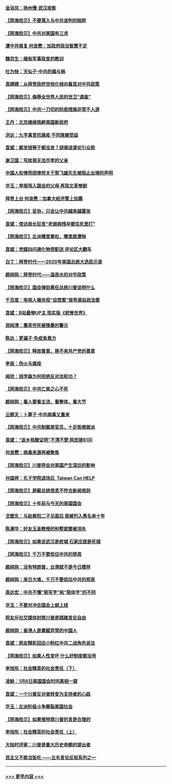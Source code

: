 #### [金浴凤：扬州慢‧武汉疫影](../pages/nsc993/n12737248.md?t=02070901) 
#### [【网海拾贝】不要落入与中共谈判的陷阱](../pages/nsc993/n12735229.md?t=02070901) 
#### [【网海拾贝】中共对美国有三求](../pages/nsc993/n12735197.md?t=02070901) 
#### [遭中共报复 何良懋：加政府政治智慧不足](../pages/nsc993/n12734323.md?t=02070901) 
#### [魏京生：缅甸军事政变的教训](../pages/nsc993/n12732470.md?t=02070901) 
#### [吐为快：天仙子·中共的福与祸](../pages/nsc993/n12732165.md?t=02070901) 
#### [高婧婧：从拜登政府世俗化倾向看其对中共政策](../pages/nsc993/n12730028.md?t=02070901) 
#### [【网海拾贝】侮辱全世界人民的世卫“调查”](../pages/nsc993/n12727884.md?t=02070901) 
#### [【网海拾贝】中共一刀切的防疫措施非常不人道](../pages/nsc993/n12724879.md?t=02070901) 
#### [王丹：北京继续挑衅美国新政府](../pages/nsc993/n12722456.md?t=02070901) 
#### [洪达：九字真言抗瘟疫 不同族裔受益](../pages/nsc993/n12722448.md?t=02070901) 
#### [袁斌：都发钱等于都没发？胡锡进谬论引众怒](../pages/nsc993/n12722393.md?t=02070901) 
#### [谢卫国：写给我无法尽孝的父亲](../pages/nsc993/n12720325.md?t=02070901) 
#### [中国人权律师团律师关于郭飞雄先生被阻止出境的声明](../pages/nsc993/n12720203.md?t=02070901) 
#### [华玉：举报闯入国会的父母 再现文革惨剧](../pages/nsc993/n12719070.md?t=02070901) 
#### [拜登上台 何良懋：加拿大经济雪上加霜](../pages/nsc993/n12718943.md?t=02070901) 
#### [【网海拾贝】妥协，只会让中共越来越嚣张](../pages/nsc993/n12717392.md?t=02070901) 
#### [袁斌：信访局长狂言“老弱病残孕要往死里打”](../pages/nsc993/n12717343.md?t=02070901) 
#### [【网海拾贝】左派哪里掌权，哪里就遭殃](../pages/nsc993/n12715009.md?t=02070901) 
#### [袁斌：党媒四问通化物资配送 评论区大翻车](../pages/nsc993/n12714950.md?t=02070901) 
#### [白丁：拜登时代——2020年美国总统大选启示录](../pages/nsc993/n12714920.md?t=02070901) 
#### [颜纯钩：拜登时代——温吞水的对华政策](../pages/nsc993/n12713245.md?t=02070901) 
#### [【网海拾贝】国会弹劾离任总统川普说明什么](../pages/nsc993/n12712816.md?t=02070901) 
#### [千百度：电视人揭央视“自焚案”报导源自政法委](../pages/nsc993/n12709760.md?t=02070901) 
#### [袁斌：B站最惨UP主 现实版《悲惨世界》](../pages/nsc993/n12709686.md?t=02070901) 
#### [郑纯清：墨茶穷死被搽墨的警示](../pages/nsc993/n12709262.md?t=02070901) 
#### [陈达：更漏子·免疫急救方](../pages/nsc993/n12709244.md?t=02070901) 
#### [【网海拾贝】释放善意，换不来共产党的善意](../pages/nsc993/n12708361.md?t=02070901) 
#### [李辰：伪火与瘟疫](../pages/nsc993/n12707981.md?t=02070901) 
#### [闻欣：钱学森为何拒绝反对法轮功？](../pages/nsc993/n12707407.md?t=02070901) 
#### [【网海拾贝】中共亡美之心不死](../pages/nsc993/n12707621.md?t=02070901) 
#### [颜纯钩：看人要看主流，看整体，看大节](../pages/nsc993/n12707536.md?t=02070901) 
#### [云鹤天：卜算子‧中共病毒又重来](../pages/nsc993/n12707408.md?t=02070901) 
#### [【网海拾贝】中共制裁美官员，十足街痞做派](../pages/nsc993/n12705115.md?t=02070901) 
#### [袁斌：“返乡核酸证明”不清不楚 网民提81问](../pages/nsc993/n12704982.md?t=02070901) 
#### [何良懋：病毒来源再被聚焦](../pages/nsc993/n12704944.md?t=02070901) 
#### [【网海拾贝】川普将会对美国产生深远的影响](../pages/nsc993/n12703045.md?t=02070901) 
#### [孙国祥：孔子学院退场后  Taiwan Can HELP](../pages/nsc993/n12702430.md?t=02070901) 
#### [【网海拾贝】屏蔽总统信息不符合新闻规则](../pages/nsc993/n12699998.md?t=02070901) 
#### [【网海拾贝】十年前与今天的美国国会](../pages/nsc993/n12696993.md?t=02070901) 
#### [戈壁东：与赵紫阳二子见面后 我被列入黑名单十年](../pages/nsc993/n12696215.md?t=02070901) 
#### [陈满华：好友玉圣教授的别墅就要被消失](../pages/nsc993/n12695411.md?t=02070901) 
#### [【网海拾贝】如果说武汉是悲城 石家庄就是死城](../pages/nsc993/n12694589.md?t=02070901) 
#### [【网海拾贝】千万不要低估中共的邪恶](../pages/nsc993/n12692771.md?t=02070901) 
#### [颜纯钩：没有特朗普，台港就不是今日模样](../pages/nsc993/n12692678.md?t=02070901) 
#### [颜纯钩：来日大难，千万不要低估中共的邪恶](../pages/nsc993/n12692080.md?t=02070901) 
#### [高达宏：中共不懂“简写字”和“简体字”的不同](../pages/nsc993/n12692068.md?t=02070901) 
#### [华玉：不要对冲击国会上纲上线](../pages/nsc993/n12689948.md?t=02070901) 
#### [网友斥社交媒体封禁川普是践踏言论自由](../pages/nsc993/n12687482.md?t=02070901) 
#### [颜纯钩：香港人是禀赋异常的中国人](../pages/nsc993/n12685142.md?t=02070901) 
#### [袁斌：网友精彩回应小粉红中共二战角色说法](../pages/nsc993/n12684994.md?t=02070901) 
#### [【网海拾贝】如果人性变坏 什么好制度都没用](../pages/nsc993/n12683000.md?t=02070901) 
#### [李旭彤：社会精英的社会责任（下）](../pages/nsc993/n12680604.md?t=02070901) 
#### [凌稣：1月6日美国国会时间真相一窥](../pages/nsc993/n12682780.md?t=02070901) 
#### [袁斌：一个川普反对者转变为支持者的心路](../pages/nsc993/n12682700.md?t=02070901) 
#### [华玉：左派阶级斗争撕裂美国社会](../pages/nsc993/n12681226.md?t=02070901) 
#### [【网海拾贝】如果推特禁川普的言是合理的](../pages/nsc993/n12681232.md?t=02070901) 
#### [李旭彤：社会精英的社会责任（上）](../pages/nsc993/n12680501.md?t=02070901) 
#### [大陆时评家：川普是重大历史命题的提出者](../pages/nsc993/n12679904.md?t=02070901) 
#### [民主又不能当饭吃 ——五毛言论反驳系列之一](../pages/nsc993/n12679877.md?t=02070901) 

----
#### [ >>> 更早内容 <<< ](../indexes/nsc993-earlier.md)
